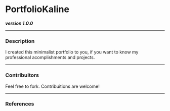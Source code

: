 # PortfolioKaline
***version 1.0.0***

<hr>

### Description
<p>
I created this minimalist portfolio to you, if you want to know my professional acomplishments and projects.
</p>

<hr>

### Contribuitors

<p>
  Feel free to fork. Contribuitions are welcome!
 </p>
<hr>

### References
